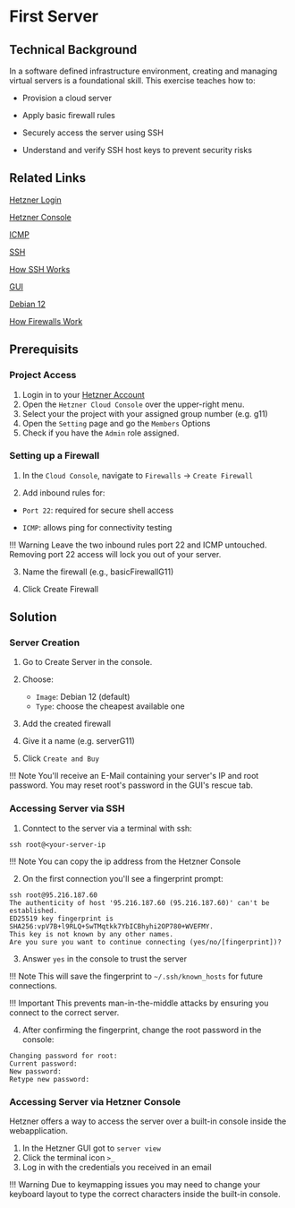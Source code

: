 # First Server

## Technical Background

In a software defined infrastructure environment, creating and managing virtual servers is a foundational skill.
This exercise teaches how to:

- Provision a cloud server

- Apply basic firewall rules

- Securely access the server using SSH

- Understand and verify SSH host keys to prevent security risks

## Related Links

[Hetzner Login](https://accounts.hetzner.com/login)

[Hetzner Console](https://console.hetzner.cloud/)

[ICMP](https://en.wikipedia.org/wiki/Internet_Control_Message_Protocol)

[SSH](https://en.wikipedia.org/wiki/Secure_Shell)

[How SSH Works](https://www.sectigo.com/resource-library/what-is-an-ssh-key#How%20do%20SSH%20keys%20work?)

[GUI](https://en.wikipedia.org/wiki/Graphical_user_interface)

[Debian 12](https://www.debian.org/releases/bookworm/)

[How Firewalls Work](https://www.cisco.com/site/us/en/learn/topics/security/what-is-a-firewall.html#tabs-69d6a56dd3-item-fdd67b2fb8-tab)

## Prerequisits

### Project Access

1. Login in to your [Hetzner Account](https://accounts.hetzner.com/login)
2. Open the `Hetzner Cloud Console` over the upper-right menu.
3. Select your the project with your assigned group number (e.g. g11)
4. Open the `Setting` page and go the `Members` Options
5. Check if you have the `Admin` role assigned.

### Setting up a Firewall

1. In the `Cloud Console`, navigate to `Firewalls` → `Create Firewall`

2. Add inbound rules for:

- `Port 22`: required for secure shell access

- `ICMP`: allows ping for connectivity testing

!!! Warning
    Leave the two inbound rules port 22 and ICMP untouched. Removing port 22 access will lock you out of your server.

3. Name the firewall (e.g., basicFirewallG11)

4. Click Create Firewall

## Solution

### Server Creation

1. Go to Create Server in the console.

2. Choose:
   - `Image`: Debian 12 (default)
   - `Type`: choose the cheapest available one

3. Add the created firewall 

4. Give it a name (e.g. serverG11)

5. Click `Create and Buy`

!!! Note
    You'll receive an E-Mail containing your server's IP and root password. You may reset root's password in the GUI's rescue tab.

### Accessing Server via SSH

1. Conntect to the server via a terminal with ssh:

`ssh root@<your-server-ip`

!!! Note
    You can copy the ip address from the Hetzner Console

2. On the first connection you'll see a fingerprint prompt:

```
ssh root@95.216.187.60
The authenticity of host '95.216.187.60 (95.216.187.60)' can't be established.
ED25519 key fingerprint is SHA256:vpV7B+l9RLQ+SwTMqtkk7YbICBhyhi2OP780+WVEFMY.
This key is not known by any other names.
Are you sure you want to continue connecting (yes/no/[fingerprint])?
```

3. Answer `yes` in the console to trust the server

!!! Note
    This will save the fingerprint to `~/.ssh/known_hosts` for future connections. 

!!! Important 
    This prevents man-in-the-middle attacks by ensuring you connect to the correct server.

4. After confirming the fingerprint, change the root password in the console:

```
Changing password for root:
Current password:
New password:
Retype new password:
```

### Accessing Server via Hetzner Console

Hetzner offers a way to access the server over a built-in console inside the webapplication.

1. In the Hetzner GUI got to `server view`
2. Click the terminal icon `>_`
3. Log in with the credentials you received in an email

!!! Warning
    Due to keymapping issues you may need to change your keyboard layout to type the correct characters inside the built-in console.


